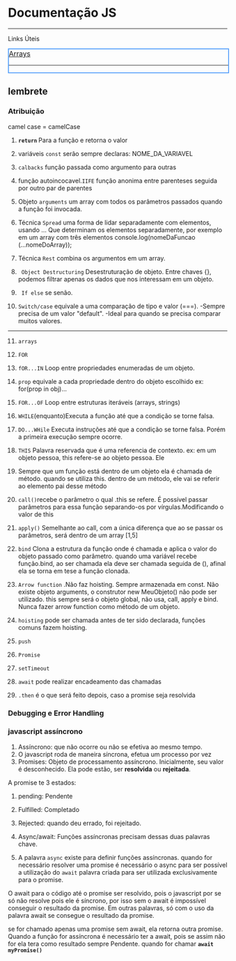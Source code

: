 # Documentação JS
___
Links Úteis


<div 
style=
" width:100%; height:auto; 
border:2px solid #559ffb;
 font-size:16px;
 color: #fff;
">
<a href="https://www.w3schools.com/js/js_arrays.asp)">Arrays</a>
<hr/>



</div>


## lembrete 
### Atribuição
camel case = camelCase


1. <strong>`return` </strong> Para a função e retorna o valor

2. variáveis `const` serão sempre declaras: NOME_DA_VARIAVEL

3. `calbacks` função passada como argumento para outras

4. função autoincocavel.`IIFE` função anonima entre parenteses seguida por outro par de parentes
5. Objeto `arguments` um array com todos os parâmetros passados quando a função foi invocada.

6. Técnica `Spread` uma forma de lidar separadamente com elementos, usando ... Que determinam os elementos separadamente, por exemplo em um array com três elementos console.log(nomeDaFuncao (...nomeDoArray));
7. Técnica `Rest` combina os argumentos em um array.
8. ` Object Destructuring` Desestruturação de objeto. Entre chaves {}, podemos filtrar apenas os dados que nos interessam em um objeto.
9. ` If else` se senão.
10. `Switch/case` equivale a uma comparação de tipo e valor (===).  -Sempre precisa de um valor "default". -Ideal para quando se precisa comparar muitos valores.
___

11. `arrays`
12. `FOR`
13. `fOR...IN` Loop entre propriedades enumeradas de um objeto.
14. `prop` equivale a cada propriedade dentro do objeto escolhido ex: for(prop in obj)...
15. `FOR...OF` Loop entre estruturas iteráveis (arrays, strings)
16. `WHILE`(enquanto)Executa a função até que a condição se torne falsa.
17. `DO...WHile` Executa instruções até que a condição se torne falsa. Porém a primeira execução sempre ocorre.
18. `THIS` Palavra reservada que é uma referencia de contexto. ex: em um objeto pessoa, this refere-se ao objeto pessoa. Ele  
19. Sempre que um função está dentro de um objeto ela é chamada de método. quando se utiliza this. dentro de um método, ele vai se referir ao elemento pai desse método
20.  `call()`recebe o parâmetro o qual .this se refere. É possível passar parâmetros para essa função separando-os por vírgulas.Modificando o valor de this
21. `apply()` Semelhante ao call, com a única diferença que ao se passar os parâmetros, será dentro de um array [1,5] 
22. `bind` Clona a estrutura da função onde é chamada e aplica o valor do objeto passado como parâmetro. quando uma variável recebe função.bind, ao ser chamada ela deve ser chamada seguida de (), afinal ela se torna em tese a função clonada.
23. `Arrow function`   .Não faz hoisting. Sempre armazenada em const. Não existe objeto arguments, o construtor new MeuObjeto() não pode ser utilizado. this sempre será o objeto global, não usa, call, apply e bind. Nunca fazer arrow function como método de um objeto.
24. `hoisting` pode ser chamada antes de ter sido declarada, funções comuns fazem hoisting.
25. `push` 

26. `Promise`
27. `setTimeout`
28. `await` pode realizar encadeamento das chamadas
29. `.then` é o que será feito depois, caso a promise seja resolvida

### Debugging e Error Handling   

### javascript assíncrono 
1. Assíncrono: que não ocorre ou não se efetiva ao mesmo tempo.
2. O javascript roda de maneira síncrona, efetua um processo por vez
3. Promises: Objeto de processamento assíncrono. Inicialmente, seu valor é desconhecido. Ela pode estão, ser <strong>resolvida</strong> ou <strong>rejeitada</strong>.

A promise te 3 estados:
1. pending: Pendente
2. Fulfilled: Completado
3. Rejected: quando deu errado, foi rejeitado. 

4. Async/await: Funções assíncronas precisam dessas duas palavras chave.
5. A palavra `async` existe para definir funções assíncronas. quando for necessário resolver uma promise é necessário o async para ser possível a utilização do `await` palavra criada para ser utilizada exclusivamente para o promise.

O await para o código até o promise ser resolvido, pois o javascript por se só não resolve pois ele é síncrono, por isso sem o await é impossível conseguir o resultado da promise. Em outras palavras, só com o uso da palavra await se consegue o resultado da promise.

se for chamado apenas uma promise sem await, ela retorna outra promise. Quando a função for assíncrona é necessário ter a await, pois se assim não for ela tera como resultado sempre <pending> Pendente. quando for chamar <strong>`await myPromise()`</strong>

